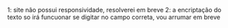 1: site não possui responsividade, resolverei em breve
2: a encriptação do texto so irá funcuonar se digitar no campo correta, vou arrumar em breve

